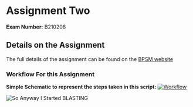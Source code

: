 # Assignment Two 

**Exam Number:** B210208

## Details on the Assignment

The full details of the assignment can be found on the [BPSM website](https://www.learn.ed.ac.uk/bbcswebdav/pid-6759032-dt-content-rid-24092002_1/xid-24092002_1)

### Workflow For this Assignment

**Simple Schematic to represent the steps taken in this script:**
[![Workflow](https://i.postimg.cc/Kj73ZG3Y/Untitled-14.png)](https://postimg.cc/sGXgmRcF)



![So Anyway I Started BLASTING](https://i.kym-cdn.com/photos/images/newsfeed/001/601/217/ff1.jpg)
